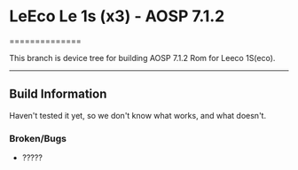 # LeEco Le 1s (x3) - AOSP 7.1.2

==============

This branch is device tree for building AOSP 7.1.2 Rom for Leeco 1S(eco).

---

## Build Information

Haven't tested it yet, so we don't know what works, and what doesn't.  

### Broken/Bugs

* ?????
